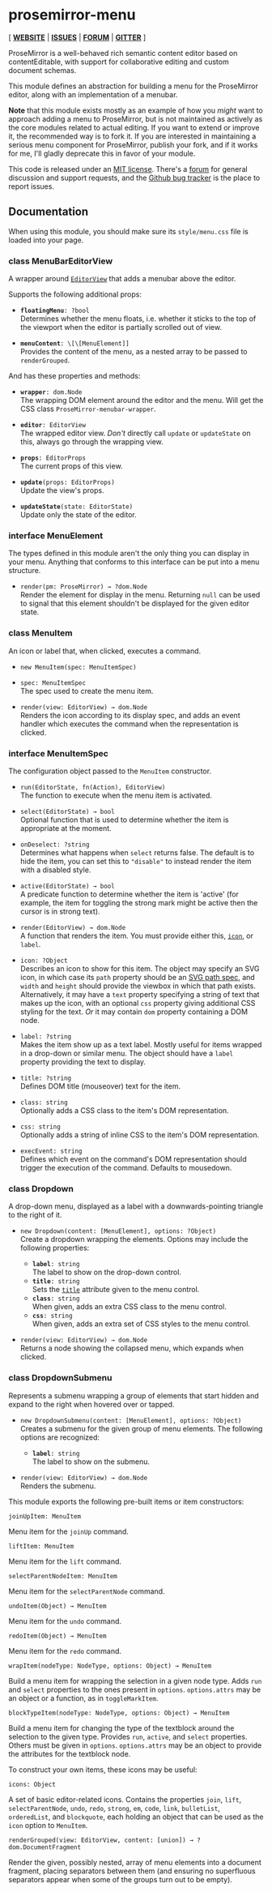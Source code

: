 # prosemirror-menu

[ [**WEBSITE**](http://prosemirror.net) | [**ISSUES**](https://github.com/prosemirror/prosemirror-menu/issues) | [**FORUM**](https://discuss.prosemirror.net) | [**GITTER**](https://gitter.im/ProseMirror/prosemirror) ]

ProseMirror is a well-behaved rich semantic content editor based on
contentEditable, with support for collaborative editing and custom
document schemas.

This module defines an abstraction for building a menu for the
ProseMirror editor, along with an implementation of a menubar.

**Note** that this module exists mostly as an example of how you
_might_ want to approach adding a menu to ProseMirror, but is not
maintained as actively as the core modules related to actual editing.
If you want to extend or improve it, the recommended way is to fork
it. If you are interested in maintaining a serious menu component for
ProseMirror, publish your fork, and if it works for me, I'll gladly
deprecate this in favor of your module.

This code is released under an
[MIT license](https://github.com/prosemirror/prosemirror/tree/master/LICENSE).
There's a [forum](http://discuss.prosemirror.net) for general
discussion and support requests, and the
[Github bug tracker](https://github.com/prosemirror/prosemirror-menu/issues)
is the place to report issues.

## Documentation

When using this module, you should make sure its `style/menu.css` file
is loaded into your page.

### class MenuBarEditorView

A wrapper around
[`EditorView`](http://prosemirror.net/ref.html#view.EditorView) that
adds a menubar above the editor.

Supports the following additional props:

 - **`floatingMenu`**`: ?bool`\
   Determines whether the menu floats, i.e. whether it sticks to the
   top of the viewport when the editor is partially scrolled out of
   view.

 - **`menuContent`**`: \[\[MenuElement]]`\
   Provides the content of the menu, as a nested array to be passed to
   `renderGrouped`.

And has these properties and methods:

 - **`wrapper`**`: dom.Node`\
   The wrapping DOM element around the editor and the menu. Will get
   the CSS class `ProseMirror-menubar-wrapper`.

 - **`editor`**`: EditorView`\
   The wrapped editor view. _Don't_ directly call `update` or
   `updateState` on this, always go through the wrapping view.

 - **`props`**`: EditorProps`\
   The current props of this view.

 - **`update`**`(props: EditorProps)`\
   Update the view's props.

 - **`updateState`**`(state: EditorState)`\
   Update only the state of the editor.

### interface MenuElement

The types defined in this module aren't the only thing you can display
in your menu. Anything that conforms to this interface can be put into a
menu structure.

* `render(pm: ProseMirror) → ?dom.Node`\
  Render the element for display in the menu. Returning `null` can be
  used to signal that this element shouldn't be displayed for the given
  editor state.

### class MenuItem

An icon or label that, when clicked, executes a command.

* `new MenuItem(spec: MenuItemSpec)`

* `spec: MenuItemSpec`\
  The spec used to create the menu item.

* `render(view: EditorView) → dom.Node`\
  Renders the icon according to its display spec, and adds an event
  handler which executes the command when the representation is
  clicked.

### interface MenuItemSpec

The configuration object passed to the `MenuItem` constructor.

* `run(EditorState, fn(Action), EditorView)`\
  The function to execute when the menu item is activated.

* `select(EditorState) → bool`\
  Optional function that is used to determine whether the item is
  appropriate at the moment.

* `onDeselect: ?string`\
  Determines what happens when `select`
  returns false. The default is to hide the item, you can set this to
  `"disable"` to instead render the item with a disabled style.

* `active(EditorState) → bool`\
  A predicate function to determine whether the item is 'active' (for
  example, the item for toggling the strong mark might be active then
  the cursor is in strong text).

* `render(EditorView) → dom.Node`\
  A function that renders the item. You must provide either this,
  [`icon`](#menu.MenuItemSpec.icon), or `label`.

* `icon: ?Object`\
  Describes an icon to show for this item. The object may specify an SVG
  icon, in which case its `path` property should be an [SVG path
  spec](https://developer.mozilla.org/en-US/docs/Web/SVG/Attribute/d),
  and `width` and `height` should provide the viewbox in which that path
  exists. Alternatively, it may have a `text` property specifying a
  string of text that makes up the icon, with an optional `css` property
  giving additional CSS styling for the text. *Or* it may contain `dom`
  property containing a DOM node.

* `label: ?string`\
  Makes the item show up as a text label. Mostly useful for items
  wrapped in a drop-down or similar menu. The object
  should have a `label` property providing the text to display.

* `title: ?string`\
  Defines DOM title (mouseover) text for the item.

* `class: string`\
  Optionally adds a CSS class to the item's DOM representation.

* `css: string`\
  Optionally adds a string of inline CSS to the item's DOM
  representation.

* `execEvent: string`\
  Defines which event on the command's DOM representation should trigger
  the execution of the command. Defaults to mousedown.

### class Dropdown

A drop-down menu, displayed as a label with a downwards-pointing
triangle to the right of it.

* `new Dropdown(content: [MenuElement], options: ?Object)`\
  Create a dropdown wrapping the elements. Options may include the
  following properties:
  
  * **`label`**`: string`\
    The label to show on the drop-down control.
  * **`title`**`: string`\
    Sets the
    [`title`](https://developer.mozilla.org/en-US/docs/Web/HTML/Global_attributes/title)
    attribute given to the menu control.
  * **`class`**`: string`\
    When given, adds an extra CSS class to the menu control.
  * **`css`**`: string`\
    When given, adds an extra set of CSS styles to the menu control.

* `render(view: EditorView) → dom.Node`\
  Returns a node showing the collapsed menu, which expands when clicked.

### class DropdownSubmenu

Represents a submenu wrapping a group of elements that start hidden and
expand to the right when hovered over or tapped.

* `new DropdownSubmenu(content: [MenuElement], options: ?Object)`\
  Creates a submenu for the given group of menu elements. The following
  options are recognized:
  
  * **`label`**`: string`\
    The label to show on the submenu.

* `render(view: EditorView) → dom.Node`\
  Renders the submenu.

This module exports the following pre-built items or item constructors:

`joinUpItem: MenuItem`

Menu item for the `joinUp` command.

`liftItem: MenuItem`

Menu item for the `lift` command.

`selectParentNodeItem: MenuItem`

Menu item for the `selectParentNode` command.

`undoItem(Object) → MenuItem`

Menu item for the `undo` command.

`redoItem(Object) → MenuItem`

Menu item for the `redo` command.

`wrapItem(nodeType: NodeType, options: Object) → MenuItem`

Build a menu item for wrapping the selection in a given node type. Adds
`run` and `select` properties to the ones present in `options`.
`options.attrs` may be an object or a function, as in `toggleMarkItem`.

`blockTypeItem(nodeType: NodeType, options: Object) → MenuItem`

Build a menu item for changing the type of the textblock around the
selection to the given type. Provides `run`, `active`, and `select`
properties. Others must be given in `options`. `options.attrs` may be an
object to provide the attributes for the textblock node.

To construct your own items, these icons may be useful:

`icons: Object`

A set of basic editor-related icons. Contains the properties `join`,
`lift`, `selectParentNode`, `undo`, `redo`, `strong`, `em`, `code`,
`link`, `bulletList`, `orderedList`, and `blockquote`, each holding an
object that can be used as the `icon` option to `MenuItem`.

`renderGrouped(view: EditorView, content: [union]) → ?dom.DocumentFragment`

Render the given, possibly nested, array of menu elements into a
document fragment, placing separators between them (and ensuring no
superfluous separators appear when some of the groups turn out to be
empty).
